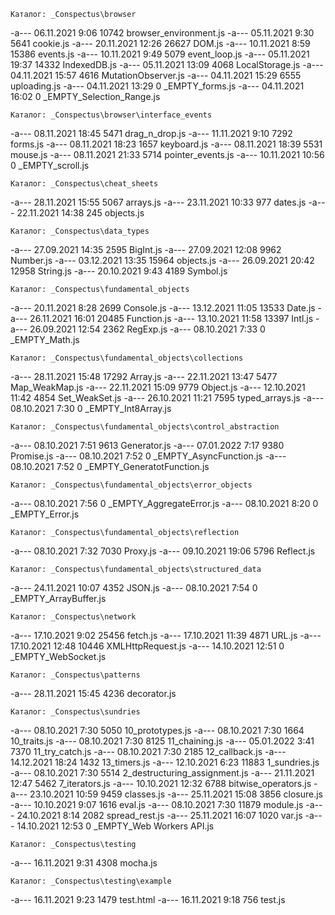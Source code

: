     Каталог: _Conspectus\browser

-a--- 06.11.2021 9:06 10742 browser_environment.js
-a--- 05.11.2021 9:30 5641 cookie.js
-a--- 20.11.2021 12:26 26627 DOM.js
-a--- 10.11.2021 8:59 15386 events.js
-a--- 10.11.2021 9:49 5079 event_loop.js
-a--- 05.11.2021 19:37 14332 IndexedDB.js
-a--- 05.11.2021 13:09 4068 LocalStorage.js
-a--- 04.11.2021 15:57 4616 MutationObserver.js
-a--- 04.11.2021 15:29 6555 uploading.js
-a--- 04.11.2021 13:29 0 \_EMPTY_forms.js
-a--- 04.11.2021 16:02 0 \_EMPTY_Selection_Range.js

    Каталог: _Conspectus\browser\interface_events

-a--- 08.11.2021 18:45 5471 drag_n_drop.js
-a--- 11.11.2021 9:10 7292 forms.js
-a--- 08.11.2021 18:23 1657 keyboard.js
-a--- 08.11.2021 18:39 5531 mouse.js
-a--- 08.11.2021 21:33 5714 pointer_events.js
-a--- 10.11.2021 10:56 0 \_EMPTY_scroll.js

    Каталог: _Conspectus\cheat_sheets

-a--- 28.11.2021 15:55 5067 arrays.js
-a--- 23.11.2021 10:33 977 dates.js
-a--- 22.11.2021 14:38 245 objects.js

    Каталог: _Conspectus\data_types

-a--- 27.09.2021 14:35 2595 BigInt.js
-a--- 27.09.2021 12:08 9962 Number.js
-a--- 03.12.2021 13:35 15964 objects.js
-a--- 26.09.2021 20:42 12958 String.js
-a--- 20.10.2021 9:43 4189 Symbol.js

    Каталог: _Conspectus\fundamental_objects

-a--- 20.11.2021 8:28 2699 Console.js
-a--- 13.12.2021 11:05 13533 Date.js
-a--- 26.11.2021 16:01 20485 Function.js
-a--- 13.10.2021 11:58 13397 Intl.js
-a--- 26.09.2021 12:54 2362 RegExp.js
-a--- 08.10.2021 7:33 0 \_EMPTY_Math.js

    Каталог: _Conspectus\fundamental_objects\collections

-a--- 28.11.2021 15:48 17292 Array.js
-a--- 22.11.2021 13:47 5477 Map_WeakMap.js
-a--- 22.11.2021 15:09 9779 Object.js
-a--- 12.10.2021 11:42 4854 Set_WeakSet.js
-a--- 26.10.2021 11:21 7595 typed_arrays.js
-a--- 08.10.2021 7:30 0 \_EMPTY_Int8Array.js

    Каталог: _Conspectus\fundamental_objects\control_abstraction

-a--- 08.10.2021 7:51 9613 Generator.js
-a--- 07.01.2022 7:17 9380 Promise.js
-a--- 08.10.2021 7:52 0 \_EMPTY_AsyncFunction.js
-a--- 08.10.2021 7:52 0 \_EMPTY_GeneratotFunction.js

    Каталог: _Conspectus\fundamental_objects\error_objects

-a--- 08.10.2021 7:56 0 \_EMPTY_AggregateError.js
-a--- 08.10.2021 8:20 0 \_EMPTY_Error.js

    Каталог: _Conspectus\fundamental_objects\reflection

-a--- 08.10.2021 7:32 7030 Proxy.js
-a--- 09.10.2021 19:06 5796 Reflect.js

    Каталог: _Conspectus\fundamental_objects\structured_data

-a--- 24.11.2021 10:07 4352 JSON.js
-a--- 08.10.2021 7:54 0 \_EMPTY_ArrayBuffer.js

    Каталог: _Conspectus\network

-a--- 17.10.2021 9:02 25456 fetch.js
-a--- 17.10.2021 11:39 4871 URL.js
-a--- 17.10.2021 12:48 10446 XMLHttpRequest.js
-a--- 14.10.2021 12:51 0 \_EMPTY_WebSocket.js

    Каталог: _Conspectus\patterns

-a--- 28.11.2021 15:45 4236 decorator.js

    Каталог: _Conspectus\sundries

-a--- 08.10.2021 7:30 5050 10_prototypes.js
-a--- 08.10.2021 7:30 1664 10_traits.js
-a--- 08.10.2021 7:30 8125 11_chaining.js
-a--- 05.01.2022 3:41 7370 11_try_catch.js
-a--- 08.10.2021 7:30 2185 12_callback.js
-a--- 14.12.2021 18:24 1432 13_timers.js
-a--- 12.10.2021 6:23 11883 1_sundries.js
-a--- 08.10.2021 7:30 5514 2_destructuring_assignment.js
-a--- 21.11.2021 12:47 5462 7_iterators.js
-a--- 10.10.2021 12:32 6788 bitwise_operators.js
-a--- 23.10.2021 10:59 9459 classes.js
-a--- 25.11.2021 15:08 3856 closure.js
-a--- 10.10.2021 9:07 1616 eval.js
-a--- 08.10.2021 7:30 11879 module.js
-a--- 24.10.2021 8:14 2082 spread_rest.js
-a--- 25.11.2021 16:07 1020 var.js
-a--- 14.10.2021 12:53 0 \_EMPTY_Web Workers API.js

    Каталог: _Conspectus\testing

-a--- 16.11.2021 9:31 4308 mocha.js

    Каталог: _Conspectus\testing\example

-a--- 16.11.2021 9:23 1479 test.html
-a--- 16.11.2021 9:18 756 test.js
